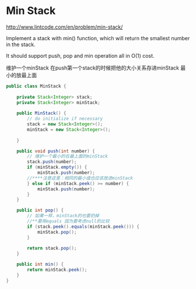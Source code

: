 # Min Stack
http://www.lintcode.com/en/problem/min-stack/

Implement a stack with min() function, which will return the smallest number in the stack.

It should support push, pop and min operation all in O(1) cost.

维护一个minStack 在push第一个stack的时候把他的大小关系存进minStack 最小的放最上面

```java
public class MinStack {
    
    private Stack<Integer> stack;
    private Stack<Integer> minStack;
    
    public MinStack() {
        // do initialize if necessary
        stack = new Stack<Integer>();
        minStack = new Stack<Integer>();
        
    }

    public void push(int number) {
        // 维护一个最小的在最上面的minStack
        stack.push(number);
        if (minStack.empty()) {
            minStack.push(number);
        //****注意这里：相同的最小值也应该放进minStack
        } else if (minStack.peek() >= number) {
            minStack.push(number);
        }
    }

    public int pop() {
        // 如果一样，minStack的也要扔掉
        //**要用equals 因为要考虑null的比较
        if (stack.peek().equals(minStack.peek())) {
            minStack.pop();
        }
        
        return stack.pop();
    }

    public int min() {
        return minStack.peek();
    }
}

```
